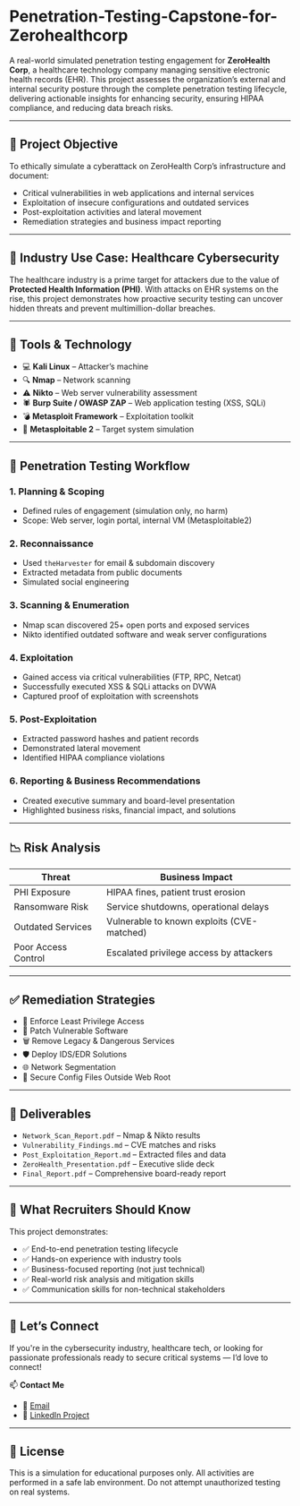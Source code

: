 
# Penetration-Testing-Capstone-for-Zerohealthcorp
A real-world simulated penetration testing engagement for **ZeroHealth Corp**, a healthcare technology company managing sensitive electronic health records (EHR). This project assesses the organization’s external and internal security posture through the complete penetration testing lifecycle, delivering actionable insights for enhancing security, ensuring HIPAA compliance, and reducing data breach risks.

---

## 📌 Project Objective

To ethically simulate a cyberattack on ZeroHealth Corp’s infrastructure and document:

- Critical vulnerabilities in web applications and internal services
- Exploitation of insecure configurations and outdated services
- Post-exploitation activities and lateral movement
- Remediation strategies and business impact reporting

---

## 🏥 Industry Use Case: Healthcare Cybersecurity

The healthcare industry is a prime target for attackers due to the value of **Protected Health Information (PHI)**. With attacks on EHR systems on the rise, this project demonstrates how proactive security testing can uncover hidden threats and prevent multimillion-dollar breaches.

---

## 🧰 Tools & Technology

- 💻 **Kali Linux** – Attacker’s machine  
- 🔍 **Nmap** – Network scanning  
- ⚠️ **Nikto** – Web server vulnerability assessment  
- 🕷️ **Burp Suite / OWASP ZAP** – Web application testing (XSS, SQLi)  
- 💣 **Metasploit Framework** – Exploitation toolkit  
- 📁 **Metasploitable 2** – Target system simulation  

---

## 🔄 Penetration Testing Workflow

### 1. Planning & Scoping
- Defined rules of engagement (simulation only, no harm)
- Scope: Web server, login portal, internal VM (Metasploitable2)

### 2. Reconnaissance
- Used `theHarvester` for email & subdomain discovery
- Extracted metadata from public documents
- Simulated social engineering

### 3. Scanning & Enumeration
- Nmap scan discovered 25+ open ports and exposed services
- Nikto identified outdated software and weak server configurations

### 4. Exploitation
- Gained access via critical vulnerabilities (FTP, RPC, Netcat)
- Successfully executed XSS & SQLi attacks on DVWA
- Captured proof of exploitation with screenshots

### 5. Post-Exploitation
- Extracted password hashes and patient records
- Demonstrated lateral movement
- Identified HIPAA compliance violations

### 6. Reporting & Business Recommendations
- Created executive summary and board-level presentation
- Highlighted business risks, financial impact, and solutions

---

## 📉 Risk Analysis

| Threat                     | Business Impact                                 |
|---------------------------|--------------------------------------------------|
| PHI Exposure              | HIPAA fines, patient trust erosion              |
| Ransomware Risk           | Service shutdowns, operational delays           |
| Outdated Services         | Vulnerable to known exploits (CVE-matched)      |
| Poor Access Control       | Escalated privilege access by attackers         |

---

## ✅ Remediation Strategies

- 🔐 Enforce Least Privilege Access  
- 🔄 Patch Vulnerable Software  
- 🗑️ Remove Legacy & Dangerous Services  
- 🛡️ Deploy IDS/EDR Solutions  
- 🌐 Network Segmentation  
- 🔏 Secure Config Files Outside Web Root  

---

## 📁 Deliverables

- `Network_Scan_Report.pdf` – Nmap & Nikto results  
- `Vulnerability_Findings.md` – CVE matches and risks  
- `Post_Exploitation_Report.md` – Extracted files and data  
- `ZeroHealth_Presentation.pdf` – Executive slide deck  
- `Final_Report.pdf` – Comprehensive board-ready report  

---

## 🎯 What Recruiters Should Know

This project demonstrates:

- ✅ End-to-end penetration testing lifecycle  
- ✅ Hands-on experience with industry tools  
- ✅ Business-focused reporting (not just technical)  
- ✅ Real-world risk analysis and mitigation skills  
- ✅ Communication skills for non-technical stakeholders

---

## 🔗 Let’s Connect

If you're in the cybersecurity industry, healthcare tech, or looking for passionate professionals ready to secure critical systems — I’d love to connect!

📫 **Contact Me**  
- 📧 [Email](mailto:kirididavid@gmail.com)  
- 🔗 [LinkedIn Project](https://www.linkedin.com/posts/kiridi-david_zerohealth-corp-penetration-testing-report-activity-7359252264093425664-uSr2?utm_source=share&utm_medium=member_desktop&rcm=ACoAAD1dUPEByIj2cRbQAPsn4QcGmvpGWifXhi8)

---

## 📌 License

This is a simulation for educational purposes only. All activities are performed in a safe lab environment. Do not attempt unauthorized testing on real systems.

